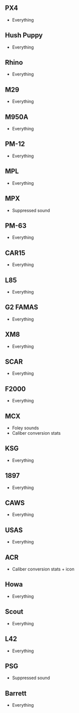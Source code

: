 ## PX4
- Everything

## Hush Puppy
- Everything

## Rhino
- Everything

## M29
- Everything

## M950A
- Everything

## PM-12
- Everything

## MPL
- Everything

## MPX
- Suppressed sound

## PM-63
- Everything

## CAR15
- Everything

## L85
- Everything

## G2 FAMAS
- Everything

## XM8
- Everything

## SCAR
- Everything

## F2000
- Everything

## MCX
- Foley sounds
- Caliber conversion stats

## KSG
- Everything

## 1897
- Everything

## CAWS
- Everything

## USAS
- Everything

## ACR
- Caliber conversion stats + icon

## Howa
- Everything

## Scout
- Everything

## L42
- Everything

## PSG
- Suppressed sound

## Barrett
- Everything